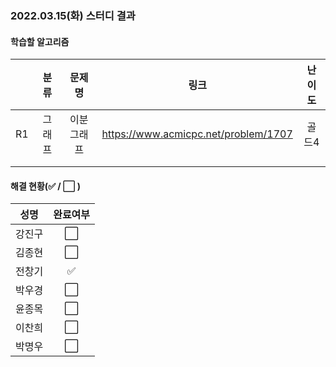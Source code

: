 ### 2022.03.15(화) 스터디 결과

#### 학습할 알고리즘

|      |  분류  |   문제명   |                 링크                 | 난이도 |
| :--: | :----: | :--------: | :----------------------------------: | :----: |
|  R1  | 그래프 | 이분그래프 | https://www.acmicpc.net/problem/1707 | 골드4  |
|      |        |            |                                      |        |
|      |        |            |                                      |        |

#### 해결 현황(:white_check_mark: / :white_large_square:  )

|  성명  |       완료여부       |
| :----: | :------------------: |
| 강진구 | :white_large_square: |
| 김종현 | :white_large_square: |
| 전창기 |  :white_check_mark:  |
| 박우경 | :white_large_square: |
| 윤종목 | :white_large_square: |
| 이찬희 | :white_large_square: |
| 박명우 | :white_large_square: |
